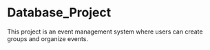 # Database_Project
This project is an event management system where users can create groups and organize events.
